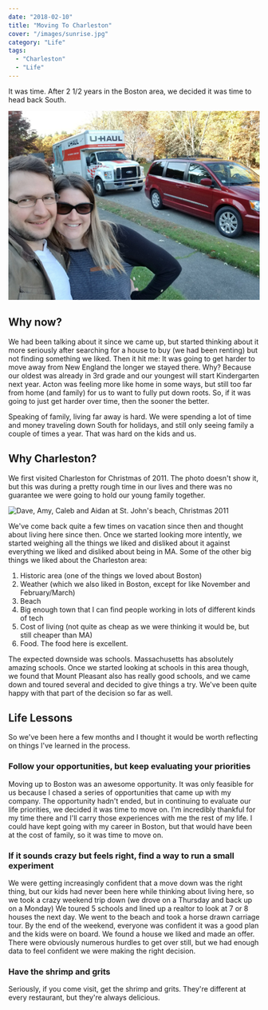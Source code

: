 ```yaml
---
date: "2018-02-10"
title: "Moving To Charleston"
cover: "/images/sunrise.jpg"
category: "Life"
tags:
  - "Charleston"
  - "Life"
---
```


It was time. After 2 1/2 years in the Boston area, we decided it was time to head back South.

![Dave, Amy and a U-Haul](./uhaul.jpg)

## Why now?

We had been talking about it since we came up, but started thinking about it more seriously after searching for a house to buy (we had been renting) but not finding something we liked. Then it hit me: It was going to get harder to move away from New England the longer we stayed there. Why? Because our oldest was already in 3rd grade and our youngest will start Kindergarten next year. Acton was feeling more like home in some ways, but still too far from home (and family) for us to want to fully put down roots. So, if it was going to just get harder over time, then the sooner the better.

Speaking of family, living far away is hard. We were spending a lot of time and money traveling down South for holidays, and still only seeing family a couple of times a year. That was hard on the kids and us.

## Why Charleston?

We first visited Charleston for Christmas of 2011. The photo doesn't show it, but this was during a pretty rough time in our lives and there was no guarantee we were going to hold our young family together.

![Dave, Amy, Caleb and Aidan at St. John's beach, Christmas 2011](./christmas2011.jpg)

We've come back quite a few times on vacation since then and thought about living here since then. Once we started looking more intently, we started weighing all the things we liked and disliked about it against everything we liked and disliked about being in MA. Some of the other big things we liked about the Charleston area:

1. Historic area (one of the things we loved about Boston)
2. Weather (which we also liked in Boston, except for like November and February/March)
3. Beach
4. Big enough town that I can find people working in lots of different kinds of tech
5. Cost of living (not quite as cheap as we were thinking it would be, but still cheaper than MA)
6. Food. The food here is excellent.

The expected downside was schools. Massachusetts has absolutely amazing schools. Once we started looking at schools in this area though, we found that Mount Pleasant also has really good schools, and we came down and toured several and decided to give things a try. We've been quite happy with that part of the decision so far as well.

## Life Lessons

So we've been here a few months and I thought it would be worth reflecting on things I've learned in the process.

### Follow your opportunities, but keep evaluating your priorities

Moving up to Boston was an awesome opportunity. It was only feasible for us because I chased a series of opportunities that came up with my company. The opportunity hadn't ended, but in continuing to evaluate our life priorities, we decided it was time to move on. I'm incredibly thankful for my time there and I'll carry those experiences with me the rest of my life. I could have kept going with my career in Boston, but that would have been at the cost of family, so it was time to move on.

### If it sounds crazy but feels right, find a way to run a small experiment

We were getting increasingly confident that a move down was the right thing, but our kids had never been here while thinking about living here, so we took a crazy weekend trip down (we drove on a Thursday and back up on a Monday) We toured 5 schools and lined up a realtor to look at 7 or 8 houses the next day. We went to the beach and took a horse drawn carriage tour. By the end of the weekend, everyone was confident it was a good plan and the kids were on board. We found a house we liked and made an offer. There were obviously numerous hurdles to get over still, but we had enough data to feel confident we were making the right decision.

### Have the shrimp and grits

Seriously, if you come visit, get the shrimp and grits. They're different at every restaurant, but they're always delicious.
